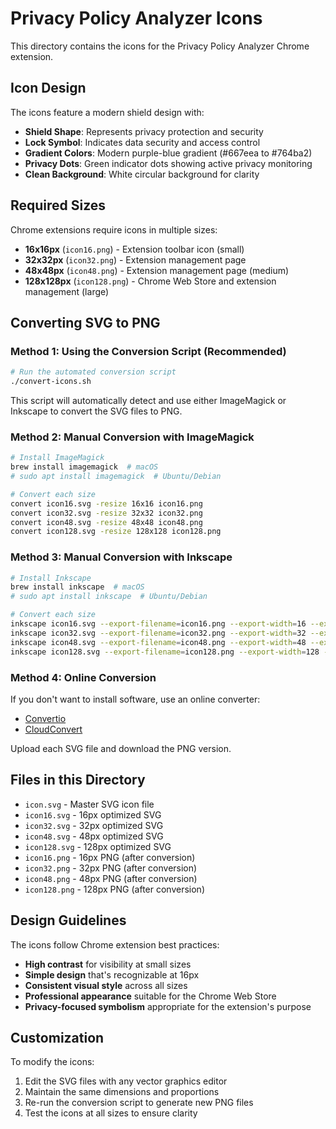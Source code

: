 # Privacy Policy Analyzer Icons

This directory contains the icons for the Privacy Policy Analyzer Chrome extension.

## Icon Design

The icons feature a modern shield design with:
- **Shield Shape**: Represents privacy protection and security
- **Lock Symbol**: Indicates data security and access control  
- **Gradient Colors**: Modern purple-blue gradient (#667eea to #764ba2)
- **Privacy Dots**: Green indicator dots showing active privacy monitoring
- **Clean Background**: White circular background for clarity

## Required Sizes

Chrome extensions require icons in multiple sizes:

- **16x16px** (`icon16.png`) - Extension toolbar icon (small)
- **32x32px** (`icon32.png`) - Extension management page
- **48x48px** (`icon48.png`) - Extension management page (medium)
- **128x128px** (`icon128.png`) - Chrome Web Store and extension management (large)

## Converting SVG to PNG

### Method 1: Using the Conversion Script (Recommended)

```bash
# Run the automated conversion script
./convert-icons.sh
```

This script will automatically detect and use either ImageMagick or Inkscape to convert the SVG files to PNG.

### Method 2: Manual Conversion with ImageMagick

```bash
# Install ImageMagick
brew install imagemagick  # macOS
# sudo apt install imagemagick  # Ubuntu/Debian

# Convert each size
convert icon16.svg -resize 16x16 icon16.png
convert icon32.svg -resize 32x32 icon32.png  
convert icon48.svg -resize 48x48 icon48.png
convert icon128.svg -resize 128x128 icon128.png
```

### Method 3: Manual Conversion with Inkscape

```bash
# Install Inkscape
brew install inkscape  # macOS
# sudo apt install inkscape  # Ubuntu/Debian

# Convert each size
inkscape icon16.svg --export-filename=icon16.png --export-width=16 --export-height=16
inkscape icon32.svg --export-filename=icon32.png --export-width=32 --export-height=32
inkscape icon48.svg --export-filename=icon48.png --export-width=48 --export-height=48
inkscape icon128.svg --export-filename=icon128.png --export-width=128 --export-height=128
```

### Method 4: Online Conversion

If you don't want to install software, use an online converter:
- [Convertio](https://convertio.co/svg-png/)
- [CloudConvert](https://cloudconvert.com/svg-to-png)

Upload each SVG file and download the PNG version.

## Files in this Directory

- `icon.svg` - Master SVG icon file  
- `icon16.svg` - 16px optimized SVG
- `icon32.svg` - 32px optimized SVG
- `icon48.svg` - 48px optimized SVG
- `icon128.svg` - 128px optimized SVG
- `icon16.png` - 16px PNG (after conversion)
- `icon32.png` - 32px PNG (after conversion)
- `icon48.png` - 48px PNG (after conversion)
- `icon128.png` - 128px PNG (after conversion)

## Design Guidelines

The icons follow Chrome extension best practices:
- **High contrast** for visibility at small sizes
- **Simple design** that's recognizable at 16px
- **Consistent visual style** across all sizes
- **Professional appearance** suitable for the Chrome Web Store
- **Privacy-focused symbolism** appropriate for the extension's purpose

## Customization

To modify the icons:
1. Edit the SVG files with any vector graphics editor
2. Maintain the same dimensions and proportions
3. Re-run the conversion script to generate new PNG files
4. Test the icons at all sizes to ensure clarity
